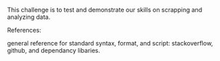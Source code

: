 This challenge is to test and demonstrate our skills on scrapping and analyzing data.

References:

general reference for standard syntax, format, and script: stackoverflow, github, and dependancy libaries.
